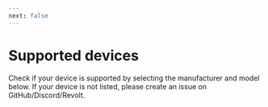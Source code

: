 ```yaml
---
next: false
---
```


# Supported devices

Check if your device is supported by selecting the manufacturer and model below. If your device is not listed, please
create an issue on GitHub/Discord/Revolt.

<script setup>
import DeviceSupport from "/components/DeviceSupport.vue";
</script>

<DeviceSupport />